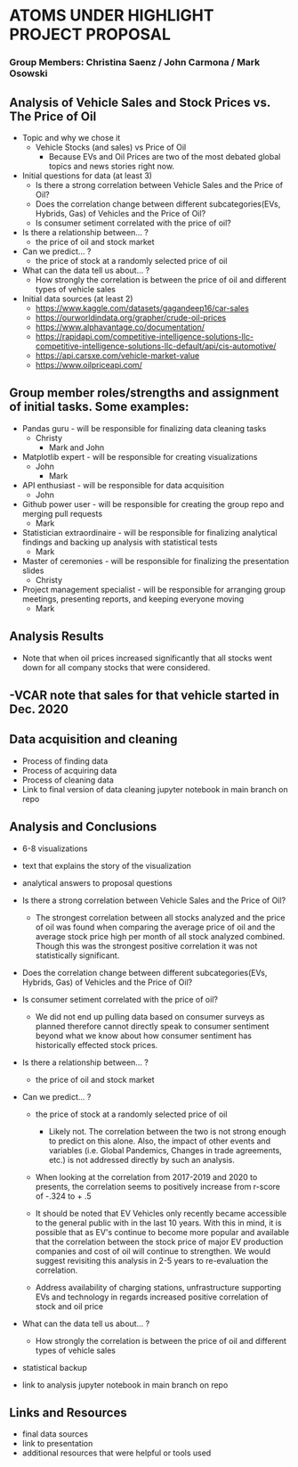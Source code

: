 # ATOMS UNDER HIGHLIGHT PROJECT PROPOSAL
### Group Members: Christina Saenz / John Carmona / Mark Osowski

## Analysis of Vehicle Sales and Stock Prices vs. The Price of Oil

- Topic and why we chose it
  - Vehicle Stocks (and sales) vs Price of Oil
    - Because EVs and Oil Prices are two of the most debated global topics and news stories right now.
- Initial questions for data (at least 3)
  - Is there a strong correlation between Vehicle Sales and the Price of Oil?
  - Does the correlation change between different subcategories(EVs, Hybrids, Gas) of Vehicles and the Price of Oil?
  - Is consumer setiment correlated with the price of oil?
- Is there a relationship between… ?
  - the price of oil and stock market
- Can we predict… ?
  - the price of stock at a randomly selected price of oil
- What can the data tell us about… ?
  - How strongly the correlation is between the price of oil and different types of vehicle sales
- Initial data sources (at least 2)
  - https://www.kaggle.com/datasets/gagandeep16/car-sales
  - https://ourworldindata.org/grapher/crude-oil-prices
  - https://www.alphavantage.co/documentation/
  - https://rapidapi.com/competitive-intelligence-solutions-llc-competitive-intelligence-solutions-llc-default/api/cis-automotive/
  - https://api.carsxe.com/vehicle-market-value
  - https://www.oilpriceapi.com/

## Group member roles/strengths and assignment of initial tasks. Some examples:
- Pandas guru - will be responsible for finalizing data cleaning tasks
  - Christy
    - Mark and John 
- Matplotlib expert - will be responsible for creating visualizations
  - John
    - Mark  
- API enthusiast - will be responsible for data acquisition
  - John
- Github power user - will be responsible for creating the group repo and merging pull requests
  - Mark
- Statistician extraordinaire - will be responsible for finalizing analytical findings and backing up analysis with statistical tests
  - Mark
- Master of ceremonies - will be responsible for finalizing the presentation slides
  - Christy
- Project management specialist - will be responsible for arranging group meetings, presenting reports, and keeping everyone moving
  - Mark  

## Analysis Results
- Note that when oil prices increased significantly that all stocks went down for all company stocks that were considered. 

-VCAR note that sales for that vehicle started in Dec. 2020 
- 

## Data acquisition and cleaning
- Process of finding data
- Process of acquiring data
-  Process of cleaning data
- Link to final version of data cleaning jupyter notebook in main branch on repo
## Analysis and Conclusions
- 6-8 visualizations
- text that explains the story of the visualization
- analytical answers to proposal questions

- Is there a strong correlation between Vehicle Sales and the Price of Oil?
  - The strongest correlation between all stocks analyzed and the price of oil was found when comparing the average price of oil and the average stock price high per month of all stock analyzed combined. Though this was the strongest positive correlation it was not statistically significant. 
- Does the correlation change between different subcategories(EVs, Hybrids, Gas) of Vehicles and the Price of Oil?
- Is consumer setiment correlated with the price of oil?
  - We did not end up pulling data based on consumer surveys as planned therefore cannot directly speak to consumer sentiment beyond what we know about how consumer sentiment has historically effected stock prices.
- Is there a relationship between… ?
  - the price of oil and stock market
- Can we predict… ?
  - the price of stock at a randomly selected price of oil
      - Likely not. The correlation between the two  is not strong enough to predict on this alone. Also, the impact of other events and variables (i.e. Global Pandemics, Changes in trade agreements, etc.) is not addressed directly by such an analysis.
  - When looking at the correlation from 2017-2019 and 2020 to presents, the correlation seems to positively increase from r-score of -.324 to  + .5
 
  - It should be noted that EV Vehicles only recently became accessible to the general public with in the last 10 years. With this in mind, it is possible that as EV's continue to become more popular and available that the correlation between the stock price of major EV production companies and cost of oil will continue to strengthen. We would suggest revisiting this analysis in 2-5 years to re-evaluation the correlation. 
  - Address availability of charging stations, unfrastructure supporting EVs and technology in regards increased positive correlation of stock and oil price

- What can the data tell us about… ?
  - How strongly the correlation is between the price of oil and different types of vehicle sales

- statistical backup
- link to analysis jupyter notebook in main branch on repo
## Links and Resources
- final data sources
- link to presentation
- additional resources that were helpful or tools used
